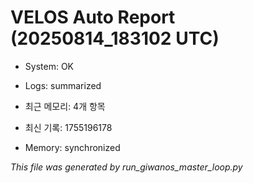 # VELOS Auto Report (20250814_183102 UTC)

- System: OK
- Logs: summarized
- 최근 메모리: 4개 항목
- 최신 기록: 1755196178

- Memory: synchronized

_This file was generated by run_giwanos_master_loop.py_
